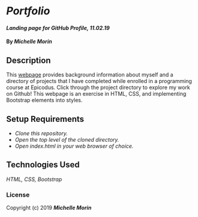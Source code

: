 # _Portfolio_

#### _Landing page for GitHub Profile, 11.02.19_

#### By _**Michelle Morin**_

## Description

This [webpage](https://michelle-morin.github.io/portfolio) provides background information about myself and a directory of projects that I have completed while enrolled in a programming course at Epicodus. Click through the project directory to explore my work on Github! This webpage is an exercise in HTML, CSS, and implementing Bootstrap elements into styles.

## Setup Requirements

* _Clone this repository._
* _Open the top level of the cloned directory._
* _Open index.html in your web browser of choice._

## Technologies Used

_HTML, CSS, Bootstrap_

### License

Copyright (c) 2019 **_Michelle Morin_**
